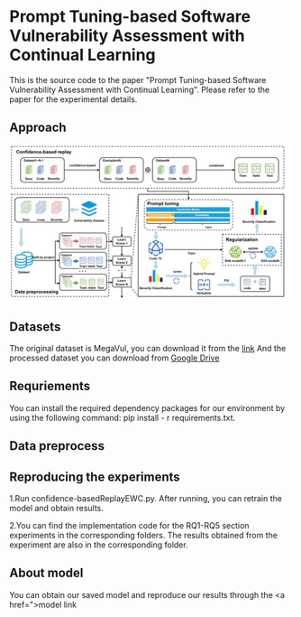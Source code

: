 # Prompt Tuning-based Software Vulnerability Assessment with Continual Learning

This is the source code to the paper "Prompt Tuning-based Software Vulnerability Assessment with Continual Learning". Please refer to the paper for the experimental details.

## Approach
<img src="figs/framework.jpg">

## Datasets
The original dataset is MegaVul, you can download it from the <a href="https://github.com/Icyrockton/MegaVul">link</a>
And the processed dataset you can download from <a href="https://drive.google.com/drive/folders/1GuchdeFsGUKh8tvCles9kcjIcC-loD5v?usp=drive_link">Google Drive</a>

## Requriements
You can install the required dependency packages for our environment by using the following command: pip install - r requirements.txt.

## Data preprocess


## Reproducing the experiments
1.Run confidence-basedReplayEWC.py. After running, you can retrain the model and obtain results.

2.You can find the implementation code for the RQ1-RQ5 section experiments in the corresponding folders. The results obtained from the experiment are also in the corresponding folder.

## About model
You can obtain our saved model and reproduce our results through the <a href=">model link</a>

